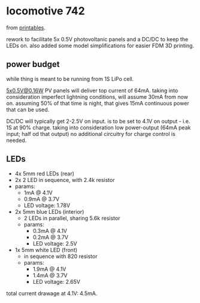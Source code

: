 # locomotive 742

from [printables](https://www.printables.com/model/5478-locomotive-742-h0/files).

rework to facilitate 5x 0.5V photovoltanic panels and a DC/DC to keep the LEDs on.
also added some model simplifications for easier FDM 3D printing.


## power budget

while thing is meant to be running from 1S LiPo cell.

5x0.5V@0.16W PV panels will deliver top current of 64mA.
taking into consideration imperfect lightning conditions, will assume 30mA from now on.
assuming 50% of that time is night, that gives 15mA continuous power that can be used.

DC/DC will typically get 2-2.5V on input.
is to be set to 4.1V on output - i.e. 1S at 90% charge.
taking into consideration low power-output (64mA peak input; half od that output) no additional circuitry
for charge control is needed.


## LEDs

* 4x 5mm red LEDs (rear)
 * 2x 2 LED in sequence, with 2.4k resistor
 * params:
   * 1mA @ 4.1V
   * 0.9mA @ 3.7V
   * LED voltage: 1.78V
* 2x 5mm blue LEDs (interior)
  * 2 LEDs in parallel, sharing 5.6k resistor
  * params:
    * 0.3mA @ 4.1V
    * 0.2mA @ 3.7V
    * LED voltage: 2.5V
* 1x 5mm white LED (front)
  * in sequence with 820 resistor
  * params:
    * 1.9mA @ 4.1V
    * 1.4mA @ 3.7V
    * LED voltage: 2.65V

total current drawage at 4.1V: 4.5mA.
